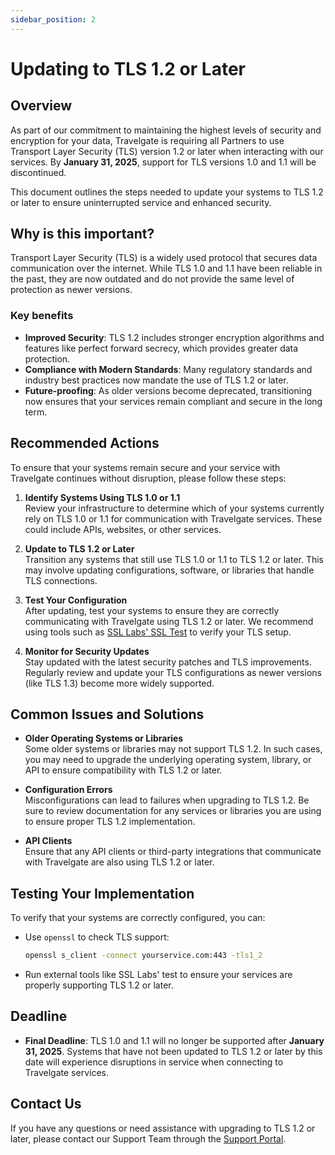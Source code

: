 ```yaml
---
sidebar_position: 2
---
```


# Updating to TLS 1.2 or Later

## Overview

As part of our commitment to maintaining the highest levels of security and encryption for your data, Travelgate is requiring all Partners to use Transport Layer Security (TLS) version 1.2 or later when interacting with our services. By **January 31, 2025**, support for TLS versions 1.0 and 1.1 will be discontinued.

This document outlines the steps needed to update your systems to TLS 1.2 or later to ensure uninterrupted service and enhanced security.

## Why is this important?

Transport Layer Security (TLS) is a widely used protocol that secures data communication over the internet. While TLS 1.0 and 1.1 have been reliable in the past, they are now outdated and do not provide the same level of protection as newer versions.

### Key benefits
- **Improved Security**: TLS 1.2 includes stronger encryption algorithms and features like perfect forward secrecy, which provides greater data protection.
- **Compliance with Modern Standards**: Many regulatory standards and industry best practices now mandate the use of TLS 1.2 or later.
- **Future-proofing**: As older versions become deprecated, transitioning now ensures that your services remain compliant and secure in the long term.

## Recommended Actions

To ensure that your systems remain secure and your service with Travelgate continues without disruption, please follow these steps:

1. **Identify Systems Using TLS 1.0 or 1.1**  
   Review your infrastructure to determine which of your systems currently rely on TLS 1.0 or 1.1 for communication with Travelgate services. These could include APIs, websites, or other services.

2. **Update to TLS 1.2 or Later**  
   Transition any systems that still use TLS 1.0 or 1.1 to TLS 1.2 or later. This may involve updating configurations, software, or libraries that handle TLS connections.

3. **Test Your Configuration**  
   After updating, test your systems to ensure they are correctly communicating with Travelgate using TLS 1.2 or later. We recommend using tools such as [SSL Labs' SSL Test](https://www.ssllabs.com/ssltest/) to verify your TLS setup.

4. **Monitor for Security Updates**  
   Stay updated with the latest security patches and TLS improvements. Regularly review and update your TLS configurations as newer versions (like TLS 1.3) become more widely supported.

## Common Issues and Solutions

- **Older Operating Systems or Libraries**  
  Some older systems or libraries may not support TLS 1.2. In such cases, you may need to upgrade the underlying operating system, library, or API to ensure compatibility with TLS 1.2 or later.

- **Configuration Errors**  
  Misconfigurations can lead to failures when upgrading to TLS 1.2. Be sure to review documentation for any services or libraries you are using to ensure proper TLS 1.2 implementation.

- **API Clients**  
  Ensure that any API clients or third-party integrations that communicate with Travelgate are also using TLS 1.2 or later.

## Testing Your Implementation

To verify that your systems are correctly configured, you can:
- Use `openssl` to check TLS support:
  ```bash
  openssl s_client -connect yourservice.com:443 -tls1_2
  ```
- Run external tools like SSL Labs' test to ensure your services are properly supporting TLS 1.2 or later.

## Deadline

- **Final Deadline**: TLS 1.0 and 1.1 will no longer be supported after **January 31, 2025**. Systems that have not been updated to TLS 1.2 or later by this date will experience disruptions in service when connecting to Travelgate services.

## Contact Us

If you have any questions or need assistance with upgrading to TLS 1.2 or later, please contact our Support Team through the [Support Portal](https://app.travelgate.com/support).
